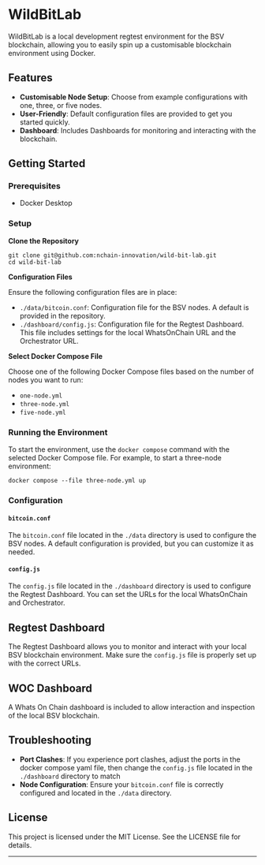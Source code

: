 # WildBitLab

WildBitLab is a local development regtest environment for the BSV blockchain, allowing you to easily spin up a customisable blockchain environment using Docker.

## Features

- **Customisable Node Setup**: Choose from example configurations with one, three, or five nodes.
- **User-Friendly**: Default configuration files are provided to get you started quickly.
- **Dashboard**: Includes Dashboards for monitoring and interacting with the blockchain.

## Getting Started

### Prerequisites

- Docker Desktop

### Setup

**Clone the Repository**

```
git clone git@github.com:nchain-innovation/wild-bit-lab.git
cd wild-bit-lab
```

**Configuration Files**

Ensure the following configuration files are in place:

- `./data/bitcoin.conf`: Configuration file for the BSV nodes. A default is provided in the repository.
- `./dashboard/config.js`: Configuration file for the Regtest Dashboard. This file includes settings for the local WhatsOnChain URL and the Orchestrator URL.

**Select Docker Compose File**

Choose one of the following Docker Compose files based on the number of nodes you want to run:

- `one-node.yml`
- `three-node.yml`
- `five-node.yml`

### Running the Environment

To start the environment, use the `docker compose` command with the selected Docker Compose file. For example, to start a three-node environment:

```
docker compose --file three-node.yml up
```

### Configuration

#### `bitcoin.conf`

The `bitcoin.conf` file located in the `./data` directory is used to configure the BSV nodes. A default configuration is provided, but you can customize it as needed.

#### `config.js`

The `config.js` file located in the `./dashboard` directory is used to configure the Regtest Dashboard. You can set the URLs for the local WhatsOnChain and Orchestrator.

## Regtest Dashboard

The Regtest Dashboard allows you to monitor and interact with your local BSV blockchain environment. Make sure the `config.js` file is properly set up with the correct URLs.

## WOC Dashboard

A Whats On Chain dashboard is included to allow interaction and inspection of the local BSV blockchain.

## Troubleshooting

- **Port Clashes**: If you experience port clashes, adjust the ports in the docker compose yaml file, then change the `config.js` file located in the `./dashboard` directory to match
- **Node Configuration**: Ensure your `bitcoin.conf` file is correctly configured and located in the `./data` directory.

## License

This project is licensed under the MIT License.  See the LICENSE file for details.

---
